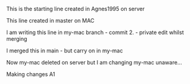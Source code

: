 This is the starting line created in Agnes1995 on server

This line created in master on MAC


I am writing this line in my-mac branch - commit 2. - private edit whilst merging

I merged this in main - but carry on in my-mac

Now my-mac deleted on server but I am changing my-mac unaware...

Making changes A1
